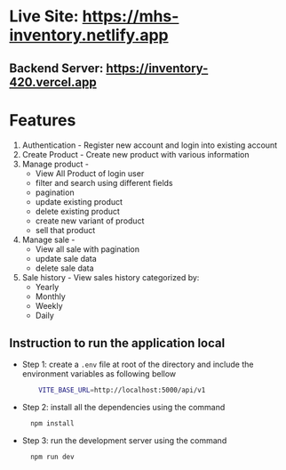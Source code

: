 # Live Site: https://mhs-inventory.netlify.app

## Backend Server: https://inventory-420.vercel.app

# Features

1. Authentication - Register new account and login into existing account
2. Create Product - Create new product with various information
3. Manage product -
   - View All Product of login user
   - filter and search using different fields
   - pagination
   - update existing product
   - delete existing product
   - create new variant of product
   - sell that product
4. Manage sale -
   - View all sale with pagination
   - update sale data
   - delete sale data
5. Sale history - View sales history categorized by:
   - Yearly
   - Monthly
   - Weekly
   - Daily

## Instruction to run the application local

- Step 1: create a `.env` file at root of the directory and include the environment variables as following bellow

  ```bash
      VITE_BASE_URL=http://localhost:5000/api/v1
  ```

- Step 2: install all the dependencies using the command
  ```bash
    npm install
  ```
- Step 3: run the development server using the command

  ```bash
    npm run dev
  ```
